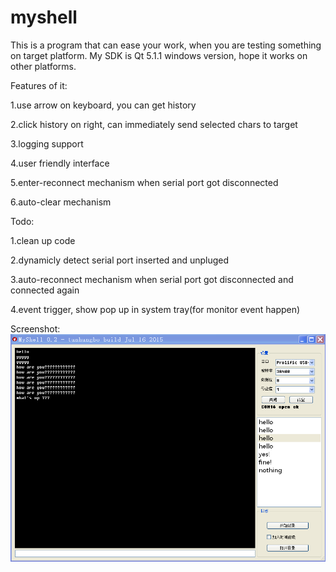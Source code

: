 # myshell

This is a program that can ease your work, when you are testing something on target platform. My SDK is Qt 5.1.1 windows version, hope it works on
other platforms.

Features of it:

1.use arrow on keyboard, you can get history

2.click history on right, can immediately send selected chars to target

3.logging support

4.user friendly interface

5.enter-reconnect mechanism when serial port got disconnected

6.auto-clear mechanism


Todo:

1.clean up code

2.dynamicly detect serial port inserted and unpluged

3.auto-reconnect mechanism when serial port got disconnected and connected again

4.event trigger, show pop up in system tray(for monitor event happen)


Screenshot:
![](https://raw.githubusercontent.com/tanhangbo/myshell/master/screenshot.png)

